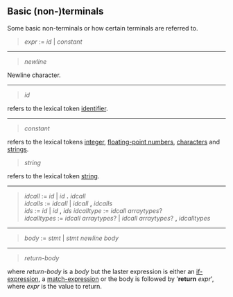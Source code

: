 ## Basic (non-)terminals

Some basic non-terminals or how certain terminals are referred to.

> *expr* := *id* | *constant*

---

> *newline*

Newline character.

---

> *id*

refers to the lexical token [identifier](./lex_identifiers.md).

---

> *constant*

refers to the lexical tokens [integer](./lex_integers.md),
[floating-point numbers](./lex_floats.md), [characters](./lex_chars.md)
and [strings](./lex_strings.md).

> *string*

refers to the lexical token [string](./lex_strings.md).

---

> *idcall* := *id* | *id* **.** *idcall*\
> *idcalls* := *idcall* | *idcall* **,** *idcalls*\
> *ids* := *id* | *id* **,** *ids*
> *idcalltype* := *idcall* *arraytypes*?\
> *idcalltypes* := *idcall* *arraytypes*? | *idcall* *arraytypes*? **,** *idcalltypes*

---

> *body* := *stmt* | *stmt* *newline* *body*

---

> *return-body*

where *return-body* is a *body* but the laster expression is either an
[if-expression](./syntax_conditional_if.md), a
[match-expression](./syntax_conditional_match.md) or the body is followed by
'**return** *expr*', where *expr* is the value to return.
